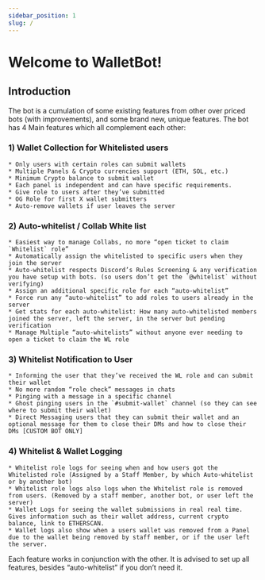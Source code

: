 ```yaml
---
sidebar_position: 1
slug: /
---
```


# Welcome to WalletBot!

## Introduction

The bot is a cumulation of some existing features from other over priced bots (with improvements), and some brand new, unique features. The bot has 4 Main features which all complement each other:

### 1) Wallet Collection for Whitelisted users
    * Only users with certain roles can submit wallets
    * Multiple Panels & Crypto currencies support (ETH, SOL, etc.)
    * Minimum Crypto balance to submit wallet
    * Each panel is independent and can have specific requirements.
    * Give role to users after they’ve submitted
    * OG Role for first X wallet submitters
    * Auto-remove wallets if user leaves the server
### 2) Auto-whitelist / Collab White list 
    * Easiest way to manage Collabs, no more “open ticket to claim `Whitelist` role”
    * Automatically assign the whitelisted to specific users when they join the server
    * Auto-whitelist respects Discord’s Rules Screening & any verification you have setup with bots. (so users don’t get the `@whitelist` without verifying)
    * Assign an additional specific role for each “auto-whitelist”
    * Force run any “auto-whitelist” to add roles to users already in the server
    * Get stats for each auto-whitelist: How many auto-whitelisted members joined the server, left the server, in the server but pending verification
    * Manage Multiple “auto-whitelists” without anyone ever needing to open a ticket to claim the WL role
### 3) Whitelist Notification to User 
    * Informing the user that they’ve received the WL role and can submit their wallet
    * No more random “role check” messages in chats
    * Pinging with a message in a specific channel
    * Ghost pinging users in the `#submit-wallet` channel (so they can see where to submit their wallet)
    * Direct Messaging users that they can submit their wallet and an optional message for them to close their DMs and how to close their DMs [CUSTOM BOT ONLY]
### 4) Whitelist & Wallet Logging 
    * Whitelist role logs for seeing when and how users got the Whitelisted role (Assigned by a Staff Member, by which Auto-whitelist or by another bot)
    * Whitelist role logs also logs when the Whitelist role is removed from users. (Removed by a staff member, another bot, or user left the server)
    * Wallet Logs for seeing the wallet submissions in real real time. Gives information such as their wallet address, current crypto balance, link to ETHERSCAN.
    * Wallet logs also show when a users wallet was removed from a Panel due to the wallet being removed by staff member, or if the user left the server.

Each feature works in conjunction with the other. It is advised to set up all features, besides “auto-whitelist” if you don’t need it. 